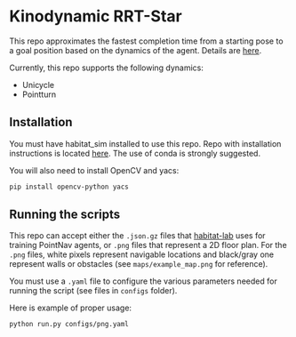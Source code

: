 # Kinodynamic RRT-Star

This repo approximates the fastest completion time from a starting pose to a goal position based on the dynamics of the
agent. Details are [here](https://arxiv.org/abs/2103.08022).

Currently, this repo supports the following dynamics:

* Unicycle
* Pointturn

## Installation

You must have habitat_sim installed to use this repo. Repo with installation instructions is located 
[here](https://github.com/facebookresearch/habitat-sim/). The use of conda is strongly suggested.

You will also need to install OpenCV and yacs:
```bash
pip install opencv-python yacs
```

## Running the scripts

This repo can accept either the `.json.gz` files that [habitat-lab](https://github.com/facebookresearch/habitat-lab/) uses
for training PointNav agents, or `.png` files that represent a 2D floor plan. For the `.png` files, white pixels 
represent navigable locations and black/gray one represent walls or obstacles (see `maps/example_map.png` for reference).

You must use a `.yaml` file to configure the various parameters needed for running the script (see files in `configs` 
folder). 

Here is example of proper usage:

```bash
python run.py configs/png.yaml
```
 